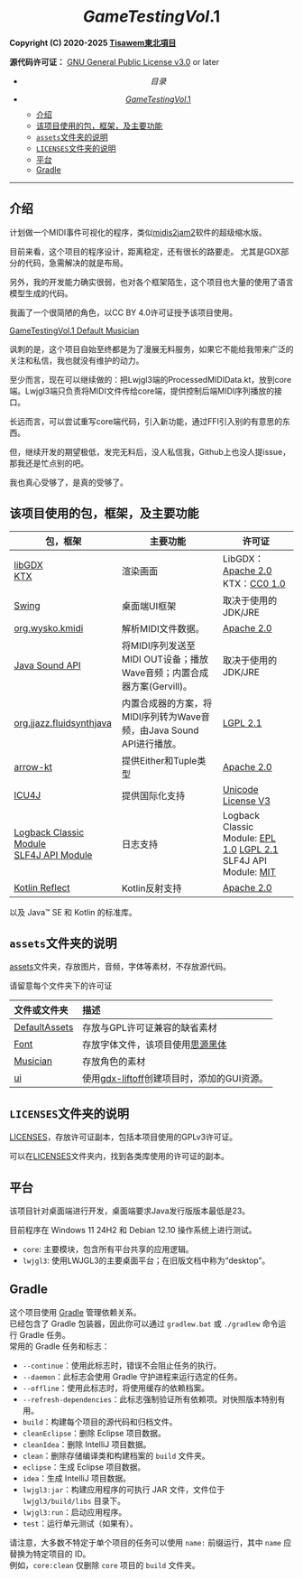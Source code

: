 # $$GameTestingVol.1$$

**Copyright (C) 2020-2025 [Tisawem東北項目](https://space.bilibili.com/367911078)**

**源代码许可证：** [GNU General Public License v3.0](LICENSES/LICENSE_GPLv3.txt) or later

* $$目录$$

<!-- TOC -->
* [$$GameTestingVol.1$$](#gametestingvol1)
  * [介绍](#介绍)
  * [该项目使用的包，框架，及主要功能](#该项目使用的包框架及主要功能)
  * [`assets`文件夹的说明](#assets文件夹的说明)
  * [`LICENSES`文件夹的说明](#licenses文件夹的说明)
  * [平台](#平台)
  * [Gradle](#gradle)
<!-- TOC -->

***

## 介绍

计划做一个MIDI事件可视化的程序，类似[midis2jam2](https://midis2jam2.xyz/)软件的超级缩水版。
 
目前来看，这个项目的程序设计，距离稳定，还有很长的路要走。
尤其是GDX部分的代码，急需解决的就是布局。

另外，我的开发能力确实很弱，也对各个框架陌生，这个项目也大量的使用了语言模型生成的代码。

我画了一个很简陋的角色，以CC BY 4.0许可证授予该项目使用。

[GameTestingVol.1 Default Musician](assets/Musician/DefaultMusician_General/README.md)

讽刺的是，这个项目自始至终都是为了漫展无料服务，如果它不能给我带来广泛的关注和私信，我也就没有维护的动力。

至少而言，现在可以继续做的：把Lwjgl3端的ProcessedMIDIData.kt，放到core端。Lwjgl3端只负责将MIDI文件传给core端，提供控制后端MIDI序列播放的接口。

长远而言，可以尝试重写core端代码，引入新功能，通过FFI引入别的有意思的东西。

但，继续开发的期望极低，发完无料后，没人私信我，Github上也没人提issue，那我还是忙点别的吧。

我也真心受够了，是真的受够了。


## 该项目使用的包，框架，及主要功能

| 包，框架                                                                                           | 主要功能                                            | 许可证                                                                                                                                                                  |
|------------------------------------------------------------------------------------------------|-------------------------------------------------|----------------------------------------------------------------------------------------------------------------------------------------------------------------------|
| [libGDX](https://libgdx.com/)<br/>[KTX](https://libktx.github.io/)                             | 渲染画面                                            | LibGDX：[Apache 2.0](LICENSES/LICENSE_Apache%202.0.txt) KTX：[CC0 1.0](LICENSES/LICENSE_CC0%201.0.txt)                                                                 |
| [Swing](https://docs.oracle.com/javase/8/docs/technotes/guides/swing/index.html)               | 桌面端UI框架                                         | 取决于使用的JDK/JRE                                                                                                                                                        |
| [org.wysko.kmidi](https://github.com/wyskoj/kmidi)                                             | 解析MIDI文件数据。                                     | [Apache 2.0](LICENSES/LICENSE_Apache%202.0.txt)                                                                                                                      |
| [Java Sound API](https://docs.oracle.com/javase/8/docs/technotes/guides/sound/index.html)      | 将MIDI序列发送至MIDI OUT设备；播放Wave音频；内置合成器方案(Gervill)。 | 取决于使用的JDK/JRE                                                                                                                                                        |
| [org.jjazz.fluidsynthjava](https://github.com/jjazzboss/FluidSynthJava)                        | 内置合成器的方案，将MIDI序列转为Wave音频，由Java Sound API进行播放。   | [LGPL 2.1](LICENSES/LICENSE_LGPL%20v2.1.txt)                                                                                                                         |
| [arrow-kt](https://arrow-kt.io/)                                                               | 提供Either和Tuple类型                                | [Apache 2.0](LICENSES/LICENSE_Apache%202.0.txt)                                                                                                                      |
| [ICU4J](https://icu.unicode.org/home)                                                          | 提供国际化支持                                         | [Unicode License V3](LICENSES/LICENSE_Unicode%20License%20V3.txt)                                                                                                    |
| [Logback Classic Module](https://logback.qos.ch/)<br/>[SLF4J API Module](http://www.slf4j.org) | 日志支持                                            | Logback Classic Module: [EPL 1.0](LICENSES/LICENSE_EPL%201.0.txt) [LGPL 2.1](LICENSES/LICENSE_LGPL%20v2.1.txt)<br/>SLF4J API Module: [MIT](LICENSES/LICENSE_MIT.txt) |
| [Kotlin Reflect](https://kotlinlang.org/)                                                      | Kotlin反射支持                                      | [Apache 2.0](LICENSES/LICENSE_Apache%202.0.txt)                                                                                                                      |

以及 Java™ SE 和 Kotlin 的标准库。

## `assets`文件夹的说明

[assets](assets)文件夹，存放图片，音频，字体等素材，不存放源代码。

请留意每个文件夹下的许可证

| 文件或文件夹                                | 描述                                                                    |
|:--------------------------------------|:----------------------------------------------------------------------|
| [DefaultAssets](assets/DefaultAssets) | 存放与GPL许可证兼容的缺省素材                                                      |
| [Font](assets/Font)                   | 存放字体文件，该项目使用[思源黑体](https://github.com/adobe-fonts/source-han-sans)    |
| [Musician](assets/Musician)           | 存放角色的素材                                                               |
| [ui](assets/ui)                       | 使用[gdx-liftoff](https://github.com/libgdx/gdx-liftoff)创建项目时，添加的GUI资源。 |

## `LICENSES`文件夹的说明
[LICENSES](LICENSES)，存放许可证副本，包括本项目使用的GPLv3许可证。

可以在[LICENSES](LICENSES)文件夹内，找到各类库使用的许可证的副本。

## 平台

该项目针对桌面端进行开发，桌面端要求Java发行版版本最低是23。

目前程序在 Windows 11 24H2 和 Debian 12.10 操作系统上进行测试。

* `core`: 主要模块，包含所有平台共享的应用逻辑。
* `lwjgl3`: 使用LWJGL3的主要桌面平台；在旧版文档中称为“desktop”。

## Gradle

这个项目使用 [Gradle](https://gradle.org/) 管理依赖关系。  
已经包含了 Gradle 包装器，因此你可以通过 `gradlew.bat` 或 `./gradlew` 命令运行 Gradle 任务。  
常用的 Gradle 任务和标志：

* `--continue`：使用此标志时，错误不会阻止任务的执行。
* `--daemon`：此标志会使用 Gradle 守护进程来运行选定的任务。
* `--offline`：使用此标志时，将使用缓存的依赖档案。
* `--refresh-dependencies`：此标志强制验证所有依赖项。对快照版本特别有用。
* `build`：构建每个项目的源代码和归档文件。
* `cleanEclipse`：删除 Eclipse 项目数据。
* `cleanIdea`：删除 IntelliJ 项目数据。
* `clean`：删除存储编译类和构建档案的 `build` 文件夹。
* `eclipse`：生成 Eclipse 项目数据。
* `idea`：生成 IntelliJ 项目数据。
* `lwjgl3:jar`：构建应用程序的可执行 JAR 文件，文件位于 `lwjgl3/build/libs` 目录下。
* `lwjgl3:run`：启动应用程序。
* `test`：运行单元测试（如果有）。

请注意，大多数不特定于单个项目的任务可以使用 `name:` 前缀运行，其中 `name` 应替换为特定项目的 ID。  
例如，`core:clean` 仅删除 `core` 项目的 `build` 文件夹。
